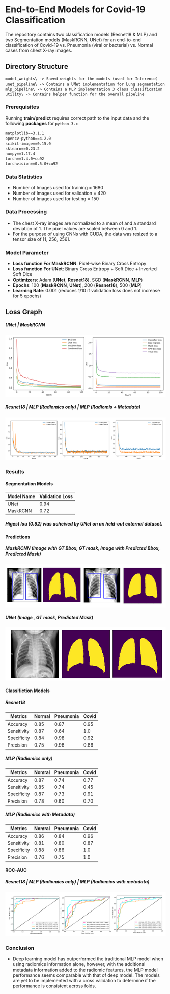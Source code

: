 # End-to-End Models for Covid-19 Classification
The repository contains two classification models (Resnet18 & MLP) and two Segmentation models (MaskRCNN, UNet) for an end-to-end classification of Covid-19
vs. Pneumonia (viral or bacterial) vs. Normal cases from chest X-ray images.

## Directory Structure
```
model_weights\ -> Saved weights for the models (used for Inference)
unet_pipeline\ -> Contains a UNet implementation for Lung segmentation
mlp_pipeline\ -> Contains a MLP implementation 3 class classification
utility\ -> Contains helper function for the overall pipeline
```
### Prerequisites
Running **train/predict** requires correct path to the input data and the following **packages** for ```python-3.x```
```
matplotlib==3.1.1
opencv-python==4.2.0
scikit-image==0.15.0
sklearn==0.23.2
numpy==1.17.4
torch==1.4.0+cu92
torchvision==0.5.0+cu92
```
### Data Statistics

* Number of Images used for training = 1680
* Number of Images used for validation = 420
* Number of Images used for testing = 150

### Data Processing
* The chest X-ray images are normalized to a mean of and a standard deviation of 1. The pixel values are scaled between 0 and 1.
* For the purpose of using CNNs with CUDA, the data was resized to a tensor size of [1, 256, 256].

### Model Parameter

* **Loss function For MaskRCNN**: Pixel-wise Binary Cross Entropy
* **Loss function For UNet**: Binary Cross Entropy + Soft Dice + Inverted Soft Dice
* **Optimizers**: Adam (**UNet**, **Resnet18**), SGD (**MaskRCNN**, **MLP**)
* **Epochs**: 100 (**MaskRCNN**, **UNet**), 200 (**Resnet18**), 500 (**MLP**)
* **Learning Rate**: 0.001 (reduces 1/10 if validation loss does not increase for 5 epochs) 

## Loss Graph
##### UNet | MaskRCNN
![Alt text](logs/train_losses.png?raw=true "Title")

##### Resnet18 | MLP (Radiomics only) | MLP (Radiomis + Metadata)
![Alt text](logs/clf_losses.png?raw=true "Title")

### Results

#### Segmentation Models 
Model Name | Validation Loss 
--- | --- |
UNet | 0.94 |
MaskRCNN | 0.72 |

##### Higest Iou (0.92) was acheived by UNet on an held-out external dataset.

#### Predictions

##### MaskRCNN (Image with GT Bbox, GT mask, Image with Predicted Bbox, Predicted Mask)
![Alt text](logs/maskrcnn_predictions.png?raw=true "Title")

##### UNet (Image , GT mask, Predicted Mask)
![Alt text](logs/unet_predictions.png?raw=true "Title")

#### Classifiction Models 

##### Resnet18
Metrics | Normal | Pneumonia | Covid  
--- | --- | --- | ---|
Accuracy | 0.85 | 0.87 | 0.95 |
Sensitivity | 0.87 | 0.64 | 1.0 |
Specificity | 0.84 | 0.98 | 0.92 |
Precision | 0.75 | 0.96 | 0.86 |

##### MLP (Radiomics only)
Metrics | Nomral | Pneumonia | Covid  
--- | --- | --- | ---|
Accuracy | 0.87 | 0.74 | 0.77 |
Sensitivity | 0.85 | 0.74 | 0.45 |
Specificity | 0.87 | 0.73 | 0.91 |
Precision | 0.78 | 0.60 | 0.70 |

##### MLP (Radiomics with Metadata)
Metrics | Nomral | Pneumonia | Covid  
--- | --- | --- | ---|
Accuracy | 0.86 | 0.84 | 0.96 |
Sensitivity | 0.81 | 0.80 | 0.87 |
Specificity | 0.88 | 0.86 | 1.0 |
Precision | 0.76 | 0.75 | 1.0 |

#### ROC-AUC
##### Resnet18 | MLP (Radiomics only) | MLP (Radiomics with metadata)
![Alt text](logs/aucs.png?raw=true "Title")

### Conclusion

* Deep learning model has outperformed the traditional MLP model when using radiomics information alone, however, with the additional metadata information added to the radiomic features, the MLP model performance seems comparable with that of deep model. 
The models are yet to be implemented with a cross validation to determine if the performance is consistent across folds.
